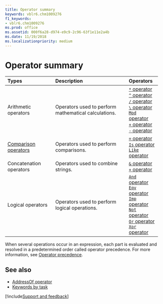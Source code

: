 ```yaml
---
title: Operator summary
keywords: vblr6.chm1009276
f1_keywords:
- vblr6.chm1009276
ms.prod: office
ms.assetid: 000f6a28-d974-e9c9-2c96-63f1e11e2a4b
ms.date: 11/19/2018
ms.localizationpriority: medium
---
```



# Operator summary 

|Types|Description|Operators|
|:--------|:----------|:----|
|Arithmetic operators |Operators used to perform mathematical calculations.| [`*` operator](operator.md)<br/> [`^` operator](caret-operator.md)<br/> [`/` operator](forwardslash-operator.md)<br/> [`\` operator](backslash-operator.md)<br/> [`Mod` operator](mod-operator.md)<br/> [`+` operator](plus-operator.md)<br/> [`-` operator](minus-operator.md)<br/>|
|[Comparison operators](comparison-operators.md) |Operators used to perform comparisons.| [`=` operator](equals-operator.md)<br/> [`Is` operator](is-operator.md)<br/> [`Like` operator](like-operator.md)<br/>|
|Concatenation operators |Operators used to combine strings.| [`&` operator](ampersand-operator.md)<br/>  [`+` operator](plus-operator.md)<br/> |
|Logical operators |Operators used to perform logical operations.| [`And` operator](and-operator.md)<br/> [`Eqv` operator](eqv-operator.md)<br/> [`Imp` operator](imp-operator.md)<br/> [`Not` operator](not-operator.md)<br/> [`Or` operator](or-operator.md)<br/> [`Xor` operator](xor-operator.md)<br/>|



When several operations occur in an expression, each part is evaluated and resolved in a predetermined order called operator precedence. For more information, see [Operator precedence](operator-precedence.md).

## See also

- [AddressOf operator](addressof-operator.md) 
- [Keywords by task](keywords-by-task.md)

[!include[Support and feedback](~/includes/feedback-boilerplate.md)]
